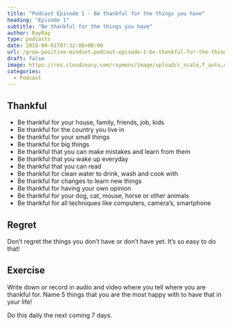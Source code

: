 ```yaml
---
title: "Podcast Episode 1 - Be thankful for the things you have"
heading: "Episode 1"
subtitle: "Be thankful for the things you have"
author: RayRay
type: podcasts
date: 2018-09-01T07:32:08+00:00
url: /grow-positive-mindset-podcast-episode-1-be-thankful-for-the-things-you-have/
draft: false
image: https://res.cloudinary.com/raymons/image/upload/c_scale,f_auto,q_74,w_1400/v1537686014/byrayray/Be_thankful_for_the_things_you_have_1.jpg
categories:
  - Podcast
---
```


<div class="progressive-iframe" data-src="https://anchor.fm/growpositivemindset/embed/episodes/1---Be-thankful-for-the-things-you-have-e24lsp/a-a53b1m"></div>

## Thankful

- Be thankful for your house, family, friends, job, kids
- Be thankful for the country you live in
- Be thankful for your small things
- Be thankful for big things
- Be thankful that you can make mistakes and learn from them
- Be thankful that you wake up everyday
- Be thankful that you can read
- Be thankful for clean water to drink, wash and cook with
- Be thankful for changes to learn new things
- Be thankful for having your own opinion
- Be thankful for your dog, cat, mouse, horse or other animals
- Be thankful for all techniques like computers, camera’s, smartphone

## Regret
Don’t regret the things you don’t have or don’t have yet. It’s so easy to do that!

## Exercise
Write down or record in audio and video where you tell where you are thankful for. Name 5 things that you are the most happy with to have that in your life!

Do this daily the next coming 7 days.